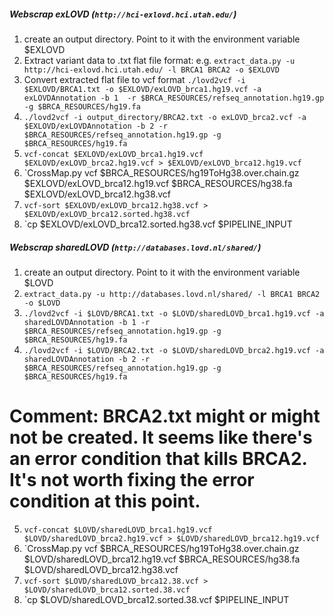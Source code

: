 
##### Webscrap exLOVD (`http://hci-exlovd.hci.utah.edu/`)
  1. create an output directory.  Point to it with the environment variable $EXLOVD
  2. Extract variant data to .txt flat file format: e.g. `extract_data.py -u http://hci-exlovd.hci.utah.edu/ -l BRCA1 BRCA2 -o $EXLOVD`
  3. Convert extracted flat file to vcf format `./lovd2vcf -i $EXLOVD/BRCA1.txt -o $EXLOVD/exLOVD_brca1.hg19.vcf -a exLOVDAnnotation -b 1  -r $BRCA_RESOURCES/refseq_annotation.hg19.gp -g $BRCA_RESOURCES/hg19.fa`
  3. `./lovd2vcf -i output_directory/BRCA2.txt -o exLOVD_brca2.vcf -a $EXLOVD/exLOVDAnnotation -b 2 -r $BRCA_RESOURCES/refseq_annotation.hg19.gp -g $BRCA_RESOURCES/hg19.fa`                     
  4. `vcf-concat $EXLOVD/exLOVD_brca1.hg19.vcf $EXLOVD/exLOVD_brca2.hg19.vcf > $EXLOVD/exLOVD_brca12.hg19.vcf`
  5. `CrossMap.py vcf $BRCA_RESOURCES/hg19ToHg38.over.chain.gz $EXLOVD/exLOVD_brca12.hg19.vcf $BRCA_RESOURCES/hg38.fa $EXLOVD/exLOVD_brca12.hg38.vcf
  6. `vcf-sort $EXLOVD/exLOVD_brca12.hg38.vcf > $EXLOVD/exLOVD_brca12.sorted.hg38.vcf`
  7. `cp $EXLOVD/exLOVD_brca12.sorted.hg38.vcf $PIPELINE_INPUT

##### Webscrap sharedLOVD (`http://databases.lovd.nl/shared/`)
  1. create an output directory.  Point to it with the environment variable $LOVD
  2. `extract_data.py -u http://databases.lovd.nl/shared/ -l BRCA1 BRCA2 -o $LOVD`
  3. `./lovd2vcf -i $LOVD/BRCA1.txt -o $LOVD/sharedLOVD_brca1.hg19.vcf -a sharedLOVDAnnotation -b 1 -r $BRCA_RESOURCES/refseq_annotation.hg19.gp -g $BRCA_RESOURCES/hg19.fa`
  4. `./lovd2vcf -i $LOVD/BRCA2.txt -o $LOVD/sharedLOVD_brca2.hg19.vcf -a sharedLOVDAnnotation -b 2 -r $BRCA_RESOURCES/refseq_annotation.hg19.gp -g $BRCA_RESOURCES/hg19.fa`
  # Comment: BRCA2.txt might or might not be created.  It seems like there's an error condition that kills BRCA2.  It's not worth fixing the error condition at this point.
  5. `vcf-concat $LOVD/sharedLOVD_brca1.hg19.vcf $LOVD/sharedLOVD_brca2.hg19.vcf > $LOVD/sharedLOVD_brca12.hg19.vcf`
  6. `CrossMap.py vcf $BRCA_RESOURCES/hg19ToHg38.over.chain.gz $LOVD/sharedLOVD_brca12.hg19.vcf $BRCA_RESOURCES/hg38.fa $LOVD/sharedLOVD_brca12.hg38.vcf
  7. `vcf-sort $LOVD/sharedLOVD_brca12.38.vcf > $LOVD/sharedLOVD_brca12.sorted.38.vcf`
  8. `cp $LOVD/sharedLOVD_brca12.sorted.38.vcf $PIPELINE_INPUT
  
